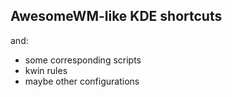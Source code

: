 ## AwesomeWM-like KDE shortcuts

and:

* some corresponding scripts
* kwin rules
* maybe other configurations
